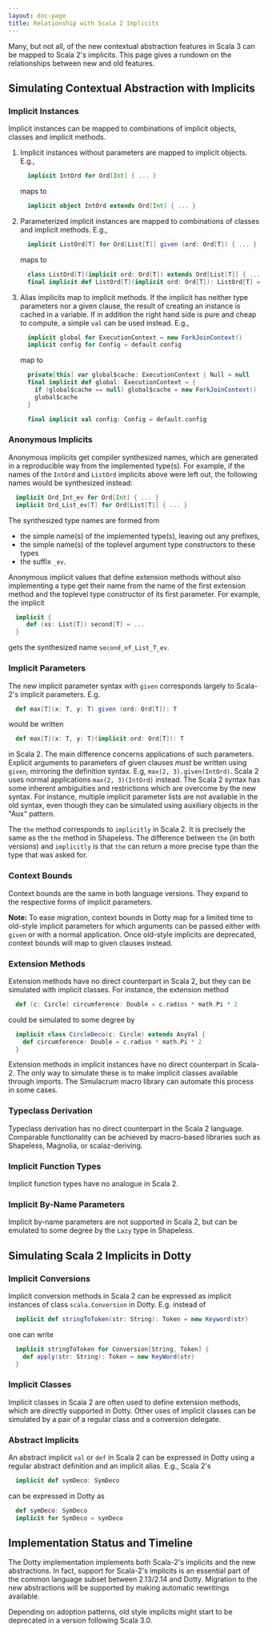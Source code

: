 ```yaml
---
layout: doc-page
title: Relationship with Scala 2 Implicits
---
```


Many, but not all, of the new contextual abstraction features in Scala 3 can be mapped to Scala 2's implicits. This page gives a rundown on the relationships between new and old features.

## Simulating Contextual Abstraction with Implicits

### Implicit Instances

Implicit instances can be mapped to combinations of implicit objects, classes and implicit methods.

 1. Implicit instances without parameters are mapped to implicit objects. E.g.,
    ```scala
      implicit IntOrd for Ord[Int] { ... }
    ```
    maps to
    ```scala
      implicit object IntOrd extends Ord[Int] { ... }
    ```
 2. Parameterized implicit instances are mapped to combinations of classes and implicit methods. E.g.,
    ```scala
      implicit ListOrd[T] for Ord[List[T]] given (ord: Ord[T]) { ... }
    ```
    maps to
    ```scala
      class ListOrd[T](implicit ord: Ord[T]) extends Ord[List[T]] { ... }
      final implicit def ListOrd[T](implicit ord: Ord[T]): ListOrd[T] = new ListOrd[T]
    ```
 3. Alias implicits map to implicit methods. If the implicit has neither type parameters nor a given clause, the result of creating an instance is cached in a variable. If in addition the right hand side is pure and cheap to compute, a simple `val` can be used instead. E.g.,
    ```scala
      implicit global for ExecutionContext = new ForkJoinContext()
      implicit config for Config = default.config
    ```
    map to
    ```scala
      private[this] var global$cache: ExecutionContext | Null = null
      final implicit def global: ExecutionContext = {
        if (global$cache == null) global$cache = new ForkJoinContext()
        global$cache
      }

      final implicit val config: Config = default.config
    ```

### Anonymous Implicits

Anonymous implicits get compiler synthesized names, which are generated in a reproducible way from the implemented type(s). For example, if the names of the `IntOrd` and `ListOrd` implicits above were left out, the following names would be synthesized instead:
```scala
  implicit Ord_Int_ev for Ord[Int] { ... }
  implicit Ord_List_ev[T] for Ord[List[T]] { ... }
```
The synthesized type names are formed from

 - the simple name(s) of the implemented type(s), leaving out any prefixes,
 - the simple name(s) of the toplevel argument type constructors to these types
 - the suffix `_ev`.

Anonymous implicit values that define extension methods without also implementing a type
get their name from the name of the first extension method and the toplevel type
constructor of its first parameter. For example, the implicit
```scala
  implicit {
     def (xs: List[T]) second[T] = ...
  }
```
gets the synthesized name `second_of_List_T_ev`.

### Implicit Parameters

The new implicit parameter syntax with `given` corresponds largely to Scala-2's implicit parameters. E.g.
```scala
  def max[T](x: T, y: T) given (ord: Ord[T]): T
```
would be written
```scala
  def max[T](x: T, y: T)(implicit ord: Ord[T]): T
```
in Scala 2. The main difference concerns applications of such parameters.
Explicit arguments to parameters of given clauses _must_ be written using `given`,
mirroring the definition syntax. E.g, `max(2, 3).given(IntOrd)`.
Scala 2 uses normal applications `max(2, 3)(IntOrd)` instead. The Scala 2 syntax has some inherent ambiguities and restrictions which are overcome by the new syntax. For instance, multiple implicit parameter lists are not available in the old syntax, even though they can be simulated using auxiliary objects in the "Aux" pattern.

The `the` method corresponds to `implicitly` in Scala 2.
It is precisely the same as the `the` method in Shapeless.
The difference between `the` (in both versions) and `implicitly` is
that `the` can return a more precise type than the type that was
asked for.

### Context Bounds

Context bounds are the same in both language versions. They expand to the respective forms of implicit parameters.

**Note:** To ease migration, context bounds in Dotty map for a limited time to old-style implicit parameters for which arguments can be passed either with `given` or
with a normal application. Once old-style implicits are deprecated, context bounds
will map to given clauses instead.

### Extension Methods

Extension methods have no direct counterpart in Scala 2, but they can be simulated with implicit classes. For instance, the extension method
```scala
  def (c: Circle) circumference: Double = c.radius * math.Pi * 2
```
could be simulated to some degree by
```scala
  implicit class CircleDeco(c: Circle) extends AnyVal {
    def circumference: Double = c.radius * math.Pi * 2
  }
```
Extension methods in implicit instances have no direct counterpart in Scala-2. The only way to simulate these is to make implicit classes available through imports. The Simulacrum macro library can automate this process in some cases.

### Typeclass Derivation

Typeclass derivation has no direct counterpart in the Scala 2 language. Comparable functionality can be achieved by macro-based libraries such as Shapeless, Magnolia, or scalaz-deriving.

### Implicit Function Types

Implicit function types have no analogue in Scala 2.

### Implicit By-Name Parameters

Implicit by-name parameters are not supported in Scala 2, but can be emulated to some degree by the `Lazy` type in Shapeless.

## Simulating Scala 2 Implicits in Dotty

### Implicit Conversions

Implicit conversion methods in Scala 2 can be expressed as implicit instances of class
`scala.Conversion` in Dotty. E.g. instead of
```scala
  implicit def stringToToken(str: String): Token = new Keyword(str)
```
one can write
```scala
  implicit stringToToken for Conversion[String, Token] {
    def apply(str: String): Token = new KeyWord(str)
  }
```

### Implicit Classes

Implicit classes in Scala 2 are often used to define extension methods, which are directly supported in Dotty. Other uses of implicit classes can be simulated by a pair of a regular class and a conversion delegate.

### Abstract Implicits

An abstract implicit `val` or `def` in Scala 2 can be expressed in Dotty using a regular abstract definition and an implicit alias. E.g., Scala 2's
```scala
  implicit def symDeco: SymDeco
```
can be expressed in Dotty as
```scala
  def symDeco: SymDeco
  implicit for SymDeco = symDeco
```

## Implementation Status and Timeline

The Dotty implementation implements both Scala-2's implicits and the new abstractions. In fact, support for Scala-2's implicits is an essential part of the common language subset between 2.13/2.14 and Dotty.
Migration to the new abstractions will be supported by making automatic rewritings available.

Depending on adoption patterns, old style implicits might start to be deprecated in a version following Scala 3.0.
